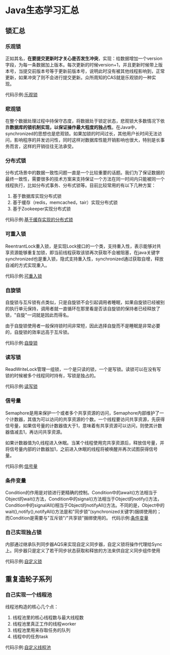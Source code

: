 # Java生态学习汇总

## 锁汇总

### **乐观锁**

正如其名，**在要提交更新时才关心是否发生冲突**，实现：给数据增加一个version字段，为每一条数据加上版本。每次更新的时候version+1，并且更新时候带上版本号，当提交前版本号等于更新前版本号，说明此时没有被其他线程影响到，正常更新，如果冲突了则不会进行提交更新。众所周知的CAS就是乐观锁的一种实现。

代码示例:[乐观锁](https://github.com/zaiyunduan123/jesper_seckill/blob/master/src/main/java/com/jesper/seckill/mapper/GoodsMapper.java)


###  **悲观锁**

在整个数据处理过程中持保守态度，将数据处于锁定状态，悲观锁大多数情况下依靠**数据库的锁机制实现，以保证操作最大程度的独占性**。在Java中，synchronized的思想也是悲观锁。如果加锁的时间过长，其他用户长时间无法访问，影响程序的并发访问性，同时这样对数据库性能开销影响也很大，特别是长事务而言，这样的开销往往无法承受。


### **分布式锁**

分布式场景中的数据一致性问题一直是一个比较重要的话题。我们为了保证数据的最终一致性，需要很多的技术方案来支持保证一个方法在同一时间内只能被同一个线程执行，比如分布式事务、分布式锁等。目前比较常用的有以下几种方案：

1. 基于数据库实现分布式锁 
2. 基于缓存（redis，memcached，tair）实现分布式锁 
3. 基于Zookeeper实现分布式锁


代码示例:[基于缓存实现的分布式锁](https://github.com/zaiyunduan123/redis-tool)


### **可重入锁**

ReentrantLock重入锁，是实现Lock接口的一个类，支持重入性，表示能够对共享资源能够重复加锁，即当前线程获取该锁再次获取不会被阻塞，在java关键字synchronized也是重入锁，隐式支持重入性，synchronized通过获取自增，释放自减的方式实现重入。

代码示例:[可重入锁](https://github.com/zaiyunduan123/Java_ecosystem/tree/master/src/lock/reentrant)

### **自旋锁**

自旋锁与互斥锁有点类似，只是自旋锁不会引起调用者睡眠，如果自旋锁已经被别的执行单元保持，调用者就一直循环在那里看是否该自旋锁的保持者已经释放了锁，"自旋"一词就是因此而得名。

由于自旋锁使用者一般保持锁时间非常短，因此选择自旋而不是睡眠是非常必要的，自旋锁的效率远高于互斥锁。

代码示例:[自旋锁](https://github.com/zaiyunduan123/Java_ecosystem/tree/master/src/lock/spin)

### **读写锁**

ReadWriteLock管理一组锁，一个是只读的锁，一个是写锁。读锁可以在没有写锁的时候被多个线程同时持有，写锁是独占的。 

代码示例:[读写锁](https://github.com/zaiyunduan123/Java_ecosystem/tree/master/src/lock/readwrite)

### **信号量**

Semaphore是用来保护一个或者多个共享资源的访问，Semaphore内部维护了一个计数器，其值为可以访问的共享资源的个数。一个线程要访问共享资源，先获得信号量，如果信号量的计数器值大于1，意味着有共享资源可以访问，则使其计数器值减去1，再访问共享资源。

如果计数器值为0,线程进入休眠。当某个线程使用完共享资源后，释放信号量，并将信号量内部的计数器加1，之前进入休眠的线程将被唤醒并再次试图获得信号量。

代码示例:[信号量](https://github.com/zaiyunduan123/Java_ecosystem/tree/master/src/lock/semaphore)

### **条件变量**

Condition的作用是对锁进行更精确的控制。Condition中的await()方法相当于Object的wait()方法，Condition中的signal()方法相当于Object的notify()方法，Condition中的signalAll()相当于Object的notifyAll()方法。不同的是，Object中的wait(),notify(),notifyAll()方法是和"同步锁"(synchronized关键字)捆绑使用的；而Condition是需要与"互斥锁"/"共享锁"捆绑使用的。
代码示例:[条件变量](https://github.com/zaiyunduan123/Java_ecosystem/tree/master/src/lock/condition/ConditionDemo.java)

### **自己实现独占锁**

内部通过继承队列同步器AQS来实现自定义同步器，自定义锁将操作代理给Sync上。同步器只是定义了若干同步状态获取和释放的方法来供自定义同步组件使用

代码示例:[自定义锁](https://github.com/zaiyunduan123/Java_ecosystem/tree/master/src/lock/custom/Mutex.java)


## 重复造轮子系列

### **自己实现一个线程池**

线程池构造的核心几个点：

1. 线程池里的核心线程数与最大线程数
2. 线程池里真正工作的线程worker
3. 线程池里用来存取任务的队列
4. 线程中的任务task

代码示例:[自定义线程池](https://github.com/zaiyunduan123/Java_ecosystem/tree/master/src/wheel/threadpool)
